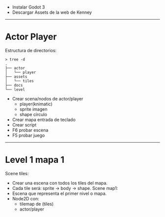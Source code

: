 
* Instalar Godot 3
* Descargar Assets de la web de Kenney

---
# Actor Player

Estructura de directorios:
```
> tree -d
.
├── actor
│   └── player
├── assets
│   └── tiles
├── docs
└── level
```

* Crear scena/nodos de actor/player
    * player(knimatic)
    * sprite imagen
    * shape círculo
* Crear mapa entrada de teclado
* Crear script
* F6 probar escena
* F5 probar juego

---
# Level 1 mapa 1

Scene tiles:
* Crear una escena con todos los tiles del mapa.
* Cada tile será: sprite -> body -> shape.
Scene map1:
* Escena que representa el primer nivel o mapa.
* Node2D con:
    * tilemap de (tiles)
    * actor/player
